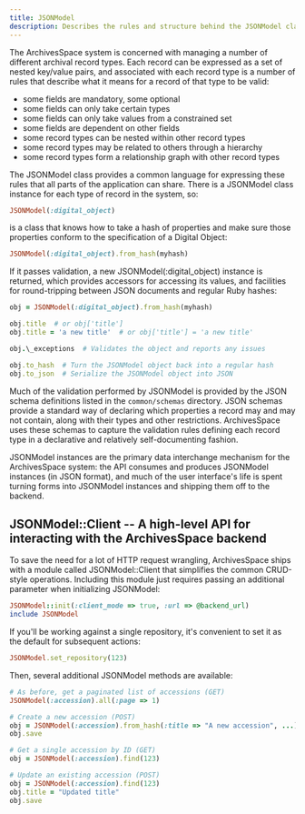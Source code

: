 ```yaml
---
title: JSONModel
description: Describes the rules and structure behind the JSONModel class, which expresses the rules for different types of archival records. JSONModel instances are the primary data interchange mechanism for ArchivesSpace.
---
```


The ArchivesSpace system is concerned with managing a number of
different archival record types. Each record can be expressed as a
set of nested key/value pairs, and associated with each record type is
a number of rules that describe what it means for a record of that
type to be valid:

- some fields are mandatory, some optional
- some fields can only take certain types
- some fields can only take values from a constrained set
- some fields are dependent on other fields
- some record types can be nested within other record types
- some record types may be related to others through a hierarchy
- some record types form a relationship graph with other record
  types

The JSONModel class provides a common language for expressing these
rules that all parts of the application can share. There is a
JSONModel class instance for each type of record in the system, so:

```ruby
JSONModel(:digital_object)
```

is a class that knows how to take a hash of properties and make sure
those properties conform to the specification of a Digital Object:

```ruby
JSONModel(:digital_object).from_hash(myhash)
```

If it passes validation, a new JSONModel(:digital_object) instance is
returned, which provides accessors for accessing its values, and
facilities for round-tripping between JSON documents and regular Ruby
hashes:

```ruby
obj = JSONModel(:digital_object).from_hash(myhash)

obj.title  # or obj['title']
obj.title = 'a new title'  # or obj['title'] = 'a new title'

obj.\_exceptions  # Validates the object and reports any issues

obj.to_hash  # Turn the JSONModel object back into a regular hash
obj.to_json  # Serialize the JSONModel object into JSON
```

Much of the validation performed by JSONModel is provided by the JSON
schema definitions listed in the `common/schemas` directory. JSON
schemas provide a standard way of declaring which properties a record
may and may not contain, along with their types and other
restrictions. ArchivesSpace uses these schemas to capture the
validation rules defining each record type in a declarative and
relatively self-documenting fashion.

JSONModel instances are the primary data interchange mechanism for the
ArchivesSpace system: the API consumes and produces JSONModel
instances (in JSON format), and much of the user interface's life is
spent turning forms into JSONModel instances and shipping them off to
the backend.

## JSONModel::Client -- A high-level API for interacting with the ArchivesSpace backend

To save the need for a lot of HTTP request wrangling, ArchivesSpace
ships with a module called JSONModel::Client that simplifies the
common CRUD-style operations. Including this module just requires
passing an additional parameter when initializing JSONModel:

```ruby
JSONModel::init(:client_mode => true, :url => @backend_url)
include JSONModel
```

If you'll be working against a single repository, it's convenient to
set it as the default for subsequent actions:

```ruby
JSONModel.set_repository(123)
```

Then, several additional JSONModel methods are available:

```ruby
# As before, get a paginated list of accessions (GET)
JSONModel(:accession).all(:page => 1)

# Create a new accession (POST)
obj = JSONModel(:accession).from_hash(:title => "A new accession", ...)
obj.save

# Get a single accession by ID (GET)
obj = JSONModel(:accession).find(123)

# Update an existing accession (POST)
obj = JSONModel(:accession).find(123)
obj.title = "Updated title"
obj.save
```
